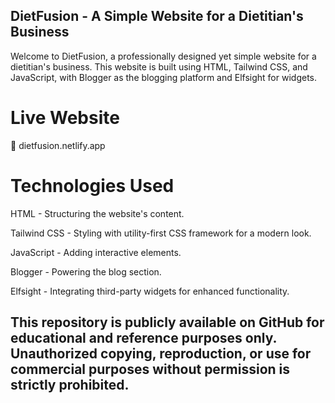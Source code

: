 ## DietFusion - A Simple Website for a Dietitian's Business
Welcome to DietFusion, a professionally designed yet simple website for a dietitian's business. This website is built using HTML, Tailwind CSS, and JavaScript, with Blogger as the blogging platform and Elfsight for widgets.

# Live Website
🔗 dietfusion.netlify.app

# Technologies Used

HTML - Structuring the website's content.

Tailwind CSS - Styling with utility-first CSS framework for a modern look.

JavaScript - Adding interactive elements.

Blogger - Powering the blog section.

Elfsight - Integrating third-party widgets for enhanced functionality.

## This repository is publicly available on GitHub for educational and reference purposes only. Unauthorized copying, reproduction, or use for commercial purposes without permission is strictly prohibited.
